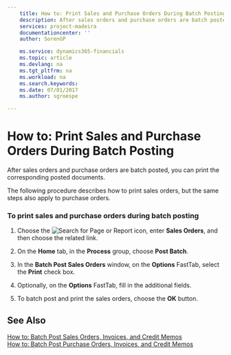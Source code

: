 ```yaml
---
    title: How to: Print Sales and Purchase Orders During Batch Posting | Microsoft Docs
    description: After sales orders and purchase orders are batch posted, you can print the corresponding posted documents.
    services: project-madeira
    documentationcenter: ''
    author: SorenGP

    ms.service: dynamics365-financials
    ms.topic: article
    ms.devlang: na
    ms.tgt_pltfrm: na
    ms.workload: na
    ms.search.keywords:
    ms.date: 07/01/2017
    ms.author: sgroespe

---
```

# How to: Print Sales and Purchase Orders During Batch Posting
After sales orders and purchase orders are batch posted, you can print the corresponding posted documents.  
  
 The following procedure describes how to print sales orders, but the same steps also apply to purchase orders.  
  
### To print sales and purchase orders during batch posting  
  
1.  Choose the ![Search for Page or Report](media/ui-search/search_small.png "Search for Page or Report icon") icon, enter **Sales Orders**, and then choose the related link.  
  
2.  On the **Home** tab, in the **Process** group, choose **Post Batch**.  
  
3.  In the **Batch Post Sales Orders** window, on the **Options** FastTab, select the **Print** check box.  
  
4.  Optionally, on the **Options** FastTab, fill in the additional fields.  
  
5.  To batch post and print the sales orders, choose the **OK** button.  
  
## See Also  
 [How to: Batch Post Sales Orders, Invoices, and Credit Memos](how-to-batch-post-sales-orders-invoices-and-credit-memos.md)   
 [How to: Batch Post Purchase Orders, Invoices, and Credit Memos](how-to-batch-post-purchase-orders-invoices-and-credit-memos.md)